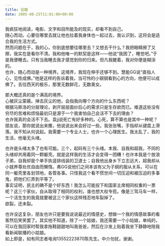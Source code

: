 ```yaml
---   
title: 征婚   
date: 2005-08-25T11:01:00+00:00   
---   
```

我疯狂地阅读，电影、文字和目所能及的现实，却看不到自己。   
随心而动。心要往哪里去就让他也拉着我身体也一起过去，我认识到，这将会是适合我的生活方式。   
然而问题在于，我的心，你到底想要往哪里去？又想去干什么？我把眼睛擦了又擦，我实在是看你不清。我和他唯一的默契是这样——他说&#8220;我困了，睡觉吧。&#8221;于是我便睡去。只有当我睡去我才感觉到你的归来。但凡我醒着，我对你便是糊涂的。   
也许，随心而动是一种境界。这境界，我现在伸手还够不到。慧能GG说&#8220;直指人心，见性成佛。&#8221;他是这样的告诉着我，当可怜的小钢钢看到心的方向，他便可以成佛了。去往西天的极乐，那里无数鲜花，无数美女。   
   
那大概还真的是个满高的境界。   
心被灰尘蒙蔽。掸去灰尘的他，会指我向哪个方向的什么东西呢？   
根据马斯洛的分层理论，剥开层层面纱后心的需求只是生存欲而已。难道这些没有穷尽的苦难和烦恼最初只是源于一个我害怕自己会活不下去的理由？   
也许我真的会活不下去。袁jj说死亡有好多种的。心死，算不算也是其中一种呢？   
朋友说，那你就说出来撒，他说说出来会好过一些。我张张嘴，手指却从键盘上滑落。我不知从何说起。我需要一个专业人士，也许一个心理医生。我太乱了，我的生活，他毫无头绪。   
   
也许是头绪太多了也有可能。三个，起码有三个头绪。本我、自我和超我，不同的头绪却共用着同一颗躯壳。就是这样我的生活才会变得一团糟！也许本我是个放浪子弟，自我却是个单手执竖排线装的卫道士；自我他出身乡下立志远大，超我却从小就养尊处优自由而懒惰。弗GG说他们之间本该有父为子纲的服从关系，可以在同一躯壳里各划领地，各管各事。只怪我这个看不惯世间一切压迫和被压迫的多事鬼，把他们仨弄到平等了。   
事实证明，民主的确不是个好东西！我怎么可能投下和国家主席相同权重的一票呢？这三个家伙，自从取得了相同的权利，谁也想大权专揽。像是三驾马车一样，一个活生生的我竟就要被这三个家伙这样残忍地车裂掉了。   
欲裂，还未裂。   
   
也许没这复杂，朋友也许只是要我说说最近的情感史，想做一个我的情感故事的看客然后笑笑罢了。其实他不知道，除了一个姑娘，我还需要一个小姑娘，单纯的，可以在我回家时帮我拿拖鞋甜甜地叫我爸爸，然后在沙发上贴着我坐下静静地陪我看新闻联播的小姑娘。   
如上即是，如有同志者电询13552223870陈先生。中介勿扰，谢谢。   
